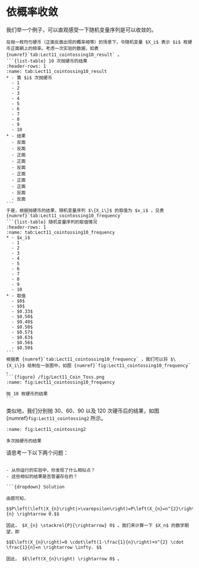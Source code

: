 # 依概率收敛
我们举一个例子，可以直观感受一下随机变量序列是可以收敛的。

`````{prf:example}
在抛一枚均匀硬币（正面反面出现的概率相等）的场景下，令随机变量 $X_i$ 表示 $i$ 枚硬币正面朝上的频率。考虑一次实验的数据，如表 {numref}`tab:Lect11_cointossing10_result` 。
```{list-table} 10 次抛硬币的结果
:header-rows: 1
:name: tab:Lect11_cointossing10_result
* - 第 $i$ 次抛硬币
  - 1
  - 2
  - 3
  - 4
  - 5
  - 6
  - 7
  - 8
  - 9
  - 10
* - 结果
  - 反面
  - 反面
  - 正面
  - 正面
  - 反面
  - 正面
  - 正面
  - 正面
  - 反面
  - 反面
```
于是，根据抛硬币的结果，随机变量序列 $\{X_i\}$ 的取值为 $x_i$ ，见表 {numref}`tab:Lect11_cointossing10_frequency` 
```{list-table} 随机变量序列的取值情况
:header-rows: 1
:name: tab:Lect11_cointossing10_frequency
* - $x_i$ 
  - 1
  - 2
  - 3
  - 4
  - 5
  - 6
  - 7
  - 8
  - 9
  - 10
* - 取值
  - $0$ 
  - $0$ 
  - $0.33$ 
  - $0.50$ 
  - $0.40$ 
  - $0.50$ 
  - $0.57$ 
  - $0.63$ 
  - $0.56$ 
  - $0.50$ 
```
根据表 {numref}`tab:Lect11_cointossing10_frequency` ，我们可以将 $\{X_i\}$ 绘制在一张图中，如图 {numref}`fig:Lect11_cointossing10_frequency` 。
```{figure} /fig/Lect11_Coin_Toss.png
:name: fig:Lect11_cointossing10_frequency

抛 10 枚硬币的结果
```
`````

类似地，我们分别抛 30、60、90 以及 120 次硬币后的结果，如图 {numref}`fig:Lect11_cointossing2` 所示。
```{figure} /fig/Lect11_coin_tossing2.png
:name: fig:Lect11_cointossing2

多次抛硬币的结果
```
请思考一下以下两个问题：

```{admonition} Question

- 从你运行的实验中，你发现了什么相似点？
- 这些相似的结果是否普遍存在的？

```{dropdown} Solution

由题可知，

$$P\left(\left|X_{n}\right|>\varepsilon\right)=P\left(X_{n}=n^{2}\right)=\frac{1}{n} \rightarrow 0.$$

因此， $X_{n} \stackrel{P}{\rightarrow} 0$ 。我们来计算一下 $X_n$ 的数学期望，即

$$E\left(X_{n}\right)=0 \cdot\left(1-\frac{1}{n}\right)+n^{2} \cdot \frac{1}{n}=n \rightarrow \infty. $$

因此， $E\left(X_{n}\right) \rightarrow 0$ 。
```